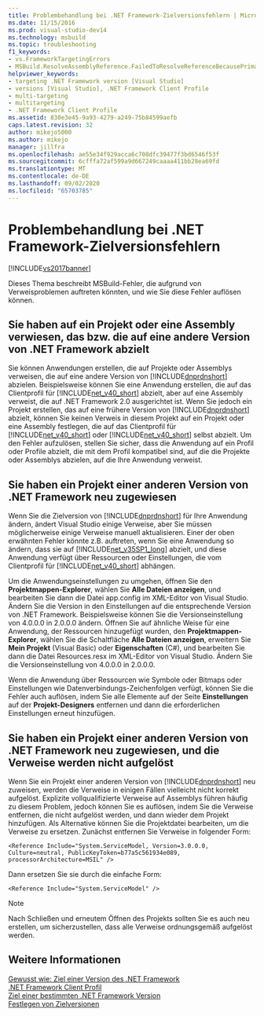 ```yaml
---
title: Problembehandlung bei .NET Framework-Zielversionsfehlern | Microsoft-Dokumentation
ms.date: 11/15/2016
ms.prod: visual-studio-dev14
ms.technology: msbuild
ms.topic: troubleshooting
f1_keywords:
- vs.FrameworkTargetingErrors
- MSBuild.ResolveAssemblyReference.FailedToResolveReferenceBecausePrimaryAssemblyInExclusionList
helpviewer_keywords:
- targeting .NET Framework version [Visual Studio]
- versions [Visual Studio], .NET Framework Client Profile
- multi-targeting
- multitargeting
- .NET Framework Client Profile
ms.assetid: 830e3e45-9a93-4279-a249-75b84599aefb
caps.latest.revision: 32
author: mikejo5000
ms.author: mikejo
manager: jillfra
ms.openlocfilehash: ae55e34f929acca6c708dfc39477f3bd6546f53f
ms.sourcegitcommit: 6cfffa72af599a9d667249caaaa411bb28ea69fd
ms.translationtype: MT
ms.contentlocale: de-DE
ms.lasthandoff: 09/02/2020
ms.locfileid: "65703785"
---
```

# <a name="troubleshooting-net-framework-targeting-errors"></a>Problembehandlung bei .NET Framework-Zielversionsfehlern
[!INCLUDE[vs2017banner](../includes/vs2017banner.md)]

Dieses Thema beschreibt MSBuild-Fehler, die aufgrund von Verweisproblemen auftreten könnten, und wie Sie diese Fehler auflösen können.  
  
## <a name="you-have-referenced-a-project-or-assembly-that-targets-a-different-version-of-the-net-framework"></a>Sie haben auf ein Projekt oder eine Assembly verwiesen, das bzw. die auf eine andere Version von .NET Framework abzielt  
 Sie können Anwendungen erstellen, die auf Projekte oder Assemblys verweisen, die auf eine andere Version von [!INCLUDE[dnprdnshort](../includes/dnprdnshort-md.md)] abzielen. Beispielsweise können Sie eine Anwendung erstellen, die auf das Clientprofil für [!INCLUDE[net_v40_short](../includes/net-v40-short-md.md)] abzielt, aber auf eine Assembly verweist, die auf .NET Framework 2.0 ausgerichtet ist. Wenn Sie jedoch ein Projekt erstellen, das auf eine frühere Version von [!INCLUDE[dnprdnshort](../includes/dnprdnshort-md.md)] abzielt, können Sie keinen Verweis in diesem Projekt auf ein Projekt oder eine Assembly festlegen, die auf das Clientprofil für [!INCLUDE[net_v40_short](../includes/net-v40-short-md.md)] oder [!INCLUDE[net_v40_short](../includes/net-v40-short-md.md)] selbst abzielt. Um den Fehler aufzulösen, stellen Sie sicher, dass die Anwendung auf ein Profil oder Profile abzielt, die mit dem Profil kompatibel sind, auf die die Projekte oder Assemblys abzielen, auf die Ihre Anwendung verweist.  
  
## <a name="you-have-re-targeted-a-project-to-a-different-version-of-the-net-framework"></a>Sie haben ein Projekt einer anderen Version von .NET Framework neu zugewiesen  
 Wenn Sie die Zielversion von [!INCLUDE[dnprdnshort](../includes/dnprdnshort-md.md)] für Ihre Anwendung ändern, ändert Visual Studio einige Verweise, aber Sie müssen möglicherweise einige Verweise manuell aktualisieren. Einer der oben erwähnten Fehler könnte z.B. auftreten, wenn Sie eine Anwendung so ändern, dass sie auf [!INCLUDE[net_v35SP1_long](../includes/net-v35sp1-long-md.md)] abzielt, und diese Anwendung verfügt über Ressourcen oder Einstellungen, die vom Clientprofil für [!INCLUDE[net_v40_short](../includes/net-v40-short-md.md)] abhängen.  
  
 Um die Anwendungseinstellungen zu umgehen, öffnen Sie den **Projektmappen-Explorer**, wählen Sie **Alle Dateien anzeigen**, und bearbeiten Sie dann die Datei app.config im XML-Editor von Visual Studio. Ändern Sie die Version in den Einstellungen auf die entsprechende Version von .NET Framework. Beispielsweise können Sie die Versionseinstellung von 4.0.0.0 in 2.0.0.0 ändern. Öffnen Sie auf ähnliche Weise für eine Anwendung, der Ressourcen hinzugefügt wurden, den **Projektmappen-Explorer**, wählen Sie die Schaltfläche **Alle Dateien anzeigen**, erweitern Sie **Mein Projekt** (Visual Basic) oder **Eigenschaften** (C#), und bearbeiten Sie dann die Datei Resources.resx im XML-Editor von Visual Studio. Ändern Sie die Versionseinstellung von 4.0.0.0 in 2.0.0.0.  
  
 Wenn die Anwendung über Ressourcen wie Symbole oder Bitmaps oder Einstellungen wie Datenverbindungs-Zeichenfolgen verfügt, können Sie die Fehler auch auflösen, indem Sie alle Elemente auf der Seite **Einstellungen** auf der **Projekt-Designers** entfernen und dann die erforderlichen Einstellungen erneut hinzufügen.  
  
## <a name="you-have-re-targeted-a-project-to-a-different-version-of-the-net-framework-and-references-do-not-resolve"></a>Sie haben ein Projekt einer anderen Version von .NET Framework neu zugewiesen, und die Verweise werden nicht aufgelöst  
 Wenn Sie ein Projekt einer anderen Version von [!INCLUDE[dnprdnshort](../includes/dnprdnshort-md.md)] neu zuweisen, werden die Verweise in einigen Fällen vielleicht nicht korrekt aufgelöst. Explizite vollqualifizierte Verweise auf Assemblys führen häufig zu diesem Problem, jedoch können Sie es auflösen, indem Sie die Verweise entfernen, die nicht aufgelöst werden, und dann wieder dem Projekt hinzufügen. Als Alternative können Sie die Projektdatei bearbeiten, um die Verweise zu ersetzen. Zunächst entfernen Sie Verweise in folgender Form:  
  
```  
<Reference Include="System.ServiceModel, Version=3.0.0.0, Culture=neutral, PublicKeyToken=b77a5c561934e089, processorArchitecture=MSIL" />  
```  
  
 Dann ersetzen Sie sie durch die einfache Form:  
  
```  
<Reference Include="System.ServiceModel" />  
```  
  
> [!NOTE]
> Nach Schließen und erneutem Öffnen des Projekts sollten Sie es auch neu erstellen, um sicherzustellen, dass alle Verweise ordnungsgemäß aufgelöst werden.  
  
## <a name="see-also"></a>Weitere Informationen  
 [Gewusst wie: Ziel einer Version des .NET Framework](../ide/how-to-target-a-version-of-the-dotnet-framework.md)   
 [.NET Framework Client Profil](https://msdn.microsoft.com/library/f0219919-1f02-4588-8704-327a62fd91f1)   
 [Ziel einer bestimmten .NET Framework Version](../ide/targeting-a-specific-dotnet-framework-version.md)   
 [Festlegen von Zielversionen](../msbuild/msbuild-multitargeting-overview.md)

